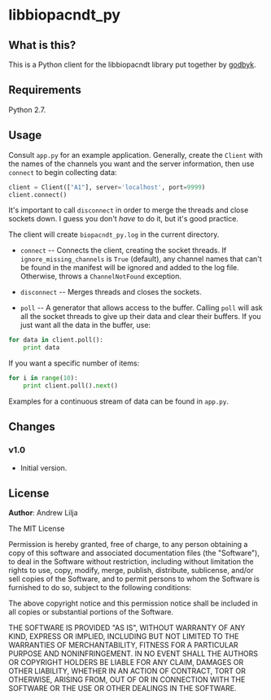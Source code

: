 libbiopacndt_py
===============

What is this?
-------------
This is a Python client for the libbiopacndt library put together by [godbyk](https://github.com/godbyk).

Requirements
------------
Python 2.7.

Usage
-----
Consult ``app.py`` for an example application. Generally, create the ``Client`` with the names of the channels you want and the server information, then use ``connect`` to begin collecting data:

```python
client = Client(["A1"], server='localhost', port=9999)
client.connect()
```

It's important to call ``disconnect`` in order to merge the threads and close sockets down. I guess you don't *have* to do it, but it's good practice.

The client will create `biopacndt_py.log` in the current directory.

* `connect` -- Connects the client, creating the socket threads. If `ignore_missing_channels` is `True` (default), any channel names that can't be found in the manifest will be ignored and added to the log file. Otherwise, throws a `ChannelNotFound` exception.

* `disconnect` -- Merges threads and closes the sockets.

* `poll` -- A generator that allows access to the buffer. Calling `poll` will ask all the socket threads to give up their data and clear their buffers. If you just want all the data in the buffer, use:

```python
for data in client.poll():
	print data
```

If you want a specific number of items:

```python
for i in range(10):
	print client.poll().next()
```

Examples for a continuous stream of data can be found in ``app.py``.

Changes
-------
### v1.0

* Initial version.

License
-------
**Author**: Andrew Lilja

The MIT License

Permission is hereby granted, free of charge, to any person obtaining a copy
of this software and associated documentation files (the "Software"), to deal
in the Software without restriction, including without limitation the rights
to use, copy, modify, merge, publish, distribute, sublicense, and/or sell
copies of the Software, and to permit persons to whom the Software is
furnished to do so, subject to the following conditions:

The above copyright notice and this permission notice shall be included in
all copies or substantial portions of the Software.

THE SOFTWARE IS PROVIDED "AS IS", WITHOUT WARRANTY OF ANY KIND, EXPRESS OR
IMPLIED, INCLUDING BUT NOT LIMITED TO THE WARRANTIES OF MERCHANTABILITY,
FITNESS FOR A PARTICULAR PURPOSE AND NONINFRINGEMENT. IN NO EVENT SHALL THE
AUTHORS OR COPYRIGHT HOLDERS BE LIABLE FOR ANY CLAIM, DAMAGES OR OTHER
LIABILITY, WHETHER IN AN ACTION OF CONTRACT, TORT OR OTHERWISE, ARISING FROM,
OUT OF OR IN CONNECTION WITH THE SOFTWARE OR THE USE OR OTHER DEALINGS IN
THE SOFTWARE.
